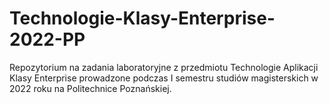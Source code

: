 # Technologie-Klasy-Enterprise-2022-PP
Repozytorium na zadania laboratoryjne z przedmiotu Technologie Aplikacji Klasy Enterprise prowadzone podczas I semestru studiów magisterskich w 2022 roku na Politechnice Poznańskiej.
